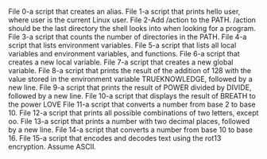 File 0-a script that creates an alias.
File 1-a script that prints hello user, where user is the current Linux user.
File 2-Add /action to the PATH. /action should be the last directory the shell looks into when looking for a program.
File 3-a script that counts the number of directories in the PATH.
File 4-a script that lists environment variables.
File 5-a script that lists all local variables and environment variables, and functions.
File 6-a script that creates a new local variable.
File 7-a script that creates a new global variable.
File 8-a script that prints the result of the addition of 128 with the value stored in the environment variable TRUEKNOWLEDGE, followed by a new line.
File 9-a script that prints the result of POWER divided by DIVIDE, followed by a new line.
File 10-a script that displays the result of BREATH to the power LOVE
File 11-a script that converts a number from base 2 to base 10.
File 12-a script that prints all possible combinations of two letters, except oo.
File 13-a script that prints a number with two decimal places, followed by a new line.
File 14-a script that converts a number from base 10 to base 16.
File 15-a script that encodes and decodes text using the rot13 encryption. Assume ASCII.

